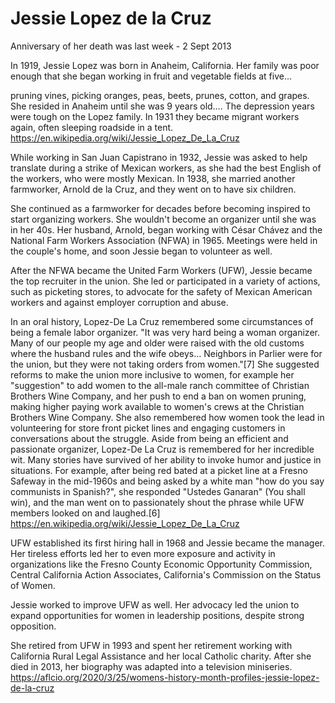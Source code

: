 # Jessie Lopez de la Cruz

Anniversary of her death was last week - 2 Sept 2013

In 1919, Jessie Lopez was born in Anaheim, California. Her family was poor enough that she began working in fruit and vegetable fields at five…

pruning vines, picking oranges, peas, beets, prunes, cotton, and grapes. She resided in Anaheim until she was 9 years old…. The depression years were tough on the Lopez family. In 1931 they became migrant workers again, often sleeping roadside in a tent.
https://en.wikipedia.org/wiki/Jessie_Lopez_De_La_Cruz 

While working in San Juan Capistrano in 1932, Jessie was asked to help translate during a strike of Mexican workers, as she had the best English of the workers, who were mostly Mexican. In 1938, she married another farmworker, Arnold de la Cruz, and they went on to have six children.

She continued as a farmworker for decades before becoming inspired to start organizing workers. She wouldn't become an organizer until she was in her 40s. Her husband, Arnold, began working with César Chávez and the National Farm Workers Association (NFWA) in 1965. Meetings were held in the couple's home, and soon Jessie began to volunteer as well.

After the NFWA became the United Farm Workers (UFW), Jessie became the top recruiter in the union. She led or participated in a variety of actions, such as picketing stores, to advocate for the safety of Mexican American workers and against employer corruption and abuse.

In an oral history, Lopez-De La Cruz remembered some circumstances of being a female labor organizer. "It was very hard being a woman organizer. Many of our people my age and older were raised with the old customs where the husband rules and the wife obeys… Neighbors in Parlier were for the union, but they were not taking orders from women."[7] She suggested reforms to make the union more inclusive to women, for example her "suggestion" to add women to the all-male ranch committee of Christian Brothers Wine Company, and her push to end a ban on women pruning, making higher paying work available to women's crews at the Christian Brothers Wine Company. She also remembered how women took the lead in volunteering for store front picket lines and engaging customers in conversations about the struggle. Aside from being an efficient and passionate organizer, Lopez-De La Cruz is remembered for her incredible wit. Many stories have survived of her ability to invoke humor and justice in situations. For example, after being red bated at a picket line at a Fresno Safeway in the mid-1960s and being asked by a white man "how do you say communists in Spanish?", she responded "Ustedes Ganaran" (You shall win), and the man went on to passionately shout the phrase while UFW members looked on and laughed.[6]
https://en.wikipedia.org/wiki/Jessie_Lopez_De_La_Cruz 

UFW established its first hiring hall in 1968 and Jessie became the manager. Her tireless efforts led her to even more exposure and activity in organizations like the Fresno County Economic Opportunity Commission, Central California Action Associates, California's Commission on the Status of Women.

Jessie worked to improve UFW as well. Her advocacy led the union to expand opportunities for women in leadership positions, despite strong opposition.

She retired from UFW in 1993 and spent her retirement working with California Rural Legal Assistance and her local Catholic charity. After she died in 2013, her biography was adapted into a television miniseries.
https://aflcio.org/2020/3/25/womens-history-month-profiles-jessie-lopez-de-la-cruz 